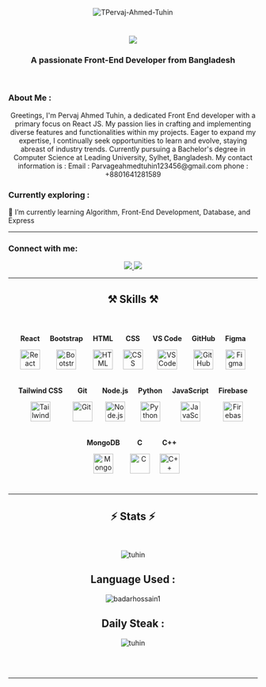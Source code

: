 <p align="center">
    <img src="https://i.ibb.co/cJjcnMm/Black-Modern-Vlogger-You-Tube-Banner.png" alt="TPervaj-Ahmed-Tuhin" />
</p>

<h1 align="center">
    <img src="https://readme-typing-svg.herokuapp.com/?font=Righteous&size=35&center=true&vCenter=true&width=500&height=70&duration=4000&lines=Hi+There!+👋;+I'm+Pervaj+Ahmed+Tuhin!;" />
</h1>

<h3 align="center">A passionate Front-End Developer from Bangladesh</h3>

<br />

<h3>About Me :</h3>
<div align="center">
Greetings, I'm Pervaj Ahmed Tuhin, a dedicated Front End developer with a primary focus on React JS. My passion lies in crafting and implementing diverse features and functionalities within my projects. Eager to expand my expertise, I continually seek opportunities to learn and evolve, staying abreast of industry trends. Currently pursuing a Bachelor's degree in Computer Science at Leading University, Sylhet, Bangladesh.
My contact information is :
Email : Parvageahmedtuhin123456@gmail.com
phone : +8801641281589

</div>

<h3>Currently exploring :</h3>
<div>
    🌱 I’m currently learning Algorithm, Front-End Development, Database, and Express
</div>

<hr />

<h3 align="left">Connect with me:</h3>

<div align="center">
    <a href="mailto:pervajahmedtuhin123456@gmail.com">
        <img src="https://img.shields.io/badge/Gmail-333333?style=for-the-badge&logo=gmail&logoColor=red" />
    </a>
    <a href="https://www.linkedin.com/in/pervaj-ahmed-tuhin">
        <img src="https://img.shields.io/badge/LinkedIn-0077B5?style=for-the-badge&logo=linkedin&logoColor=white" />
    </a>
</div>

<!-- <p align="left">
    <a href="mailto:pervajahmedtuhin123456@gmail.com">Tuhin Gmail</a> |
    <a href="https://www.linkedin.com/in/pervaj-ahmed-tuhin">LinkedIn</a>
</p> -->

<hr />

<h2 align="center">⚒️ Skills ⚒️</h2>
<br />
<!-- <div align="center">
    <img src="https://skillicons.dev/icons?i=react,bootstrap,html,css,vscode,github,figma,tailwind,git" />
    <img src="https://skillicons.dev/icons?i=nodejs,python,javascript,firebase,mongodb,c,cpp" /><br>
</div> -->

<div align="center" style="display: flex; flex-wrap: wrap; justify-content: center;">
    <div style="margin: 10px;">
        <p style="text-align: center;"><strong>React</strong></p>
        <img src="https://skillicons.dev/icons?i=react" alt="React" height="40">
    </div>
    <div style="margin: 10px;">
        <p style="text-align: center;"><strong>Bootstrap</strong></p>
        <img src="https://skillicons.dev/icons?i=bootstrap" alt="Bootstrap" height="40">
    </div>
    <div style="margin: 10px;">
        <p style="text-align: center;"><strong>HTML</strong></p>
        <img src="https://skillicons.dev/icons?i=html" alt="HTML" height="40">
    </div>
    <div style="margin: 10px;">
        <p style="text-align: center;"><strong>CSS</strong></p>
        <img src="https://skillicons.dev/icons?i=css" alt="CSS" height="40">
    </div>
    <div style="margin: 10px;">
        <p style="text-align: center;"><strong>VS Code</strong></p>
        <img src="https://skillicons.dev/icons?i=vscode" alt="VS Code" height="40">
    </div>
    <div style="margin: 10px;">
        <p style="text-align: center;"><strong>GitHub</strong></p>
        <img src="https://skillicons.dev/icons?i=github" alt="GitHub" height="40">
    </div>
    <div style="margin: 10px;">
        <p style="text-align: center;"><strong>Figma</strong></p>
        <img src="https://skillicons.dev/icons?i=figma" alt="Figma" height="40">
    </div>
    <div style="margin: 10px;">
        <p style="text-align: center;"><strong>Tailwind CSS</strong></p>
        <img src="https://skillicons.dev/icons?i=tailwind" alt="Tailwind CSS" height="40">
    </div>
    <div style="margin: 10px;">
        <p style="text-align: center;"><strong>Git</strong></p>
        <img src="https://skillicons.dev/icons?i=git" alt="Git" height="40">
    </div>
    <div style="margin: 10px;">
        <p style="text-align: center;"><strong>Node.js</strong></p>
        <img src="https://skillicons.dev/icons?i=nodejs" alt="Node.js" height="40">
    </div>
    <div style="margin: 10px;">
        <p style="text-align: center;"><strong>Python</strong></p>
        <img src="https://skillicons.dev/icons?i=python" alt="Python" height="40">
    </div>
    <div style="margin: 10px;">
        <p style="text-align: center;"><strong>JavaScript</strong></p>
        <img src="https://skillicons.dev/icons?i=javascript" alt="JavaScript" height="40">
    </div>
    <div style="margin: 10px;">
        <p style="text-align: center;"><strong>Firebase</strong></p>
        <img src="https://skillicons.dev/icons?i=firebase" alt="Firebase" height="40">
    </div>
    <div style="margin: 10px;">
        <p style="text-align: center;"><strong>MongoDB</strong></p>
        <img src="https://skillicons.dev/icons?i=mongodb" alt="MongoDB" height="40">
    </div>
    <div style="margin: 10px;">
        <p style="text-align: center;"><strong>C</strong></p>
        <img src="https://skillicons.dev/icons?i=c" alt="C" height="40">
    </div>
    <div style="margin: 10px;">
        <p style="text-align: center;"><strong>C++</strong></p>
        <img src="https://skillicons.dev/icons?i=cpp" alt="C++" height="40">
    </div>
</div>



<br />
<hr />

<h2 align="center">⚡ Stats ⚡</h2>
<br>
<div align="center">
    


<p align="center">
    <img src="https://github-readme-stats.vercel.app/api?username=Pervage-Ahmed-Tuhin&show_icons=true&locale=en" alt="tuhin" />
</p>

<h2>Language Used :</h2>
<p align="center">
    <img src="https://github-readme-stats.vercel.app/api/top-langs?username=badarhossain1&show_icons=true&locale=en&layout=compact" alt="badarhossain1" />
</p>

<h2>Daily Steak :</h2>
<p align="center">
    <img src="https://github-readme-streak-stats.herokuapp.com/?user=Pervage-Ahmed-Tuhin&" alt="tuhin" />
</p>

</div>
<br /><br />

<hr />
<br />
